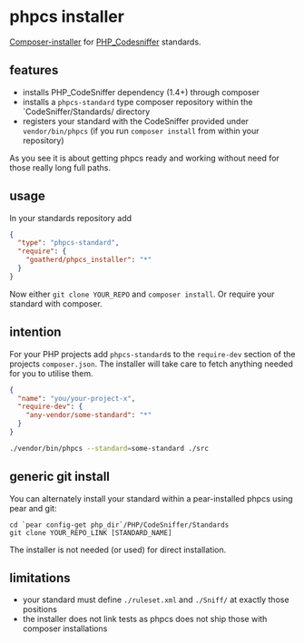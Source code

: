 phpcs installer
===============

[Composer-installer](http://getcomposer.org/doc/articles/custom-installers.md) for
[PHP_Codesniffer](https://github.com/squizlabs/PHP_CodeSniffer) standards.

features
--------

* installs PHP_CodeSniffer dependency (1.4+) through composer
* installs a `phpcs-standard` type composer repository within the `CodeSniffer/Standards/ directory
* registers your standard with the CodeSniffer provided under `vendor/bin/phpcs`
  (if you run `composer install` from within your repository)

As you see it is about getting phpcs ready and working without need for those really long full paths.

usage
-----

In your standards repository add
```json
{
  "type": "phpcs-standard",
  "require": {
    "goatherd/phpcs_installer": "*"
  }
}
```

Now either `git clone YOUR_REPO` and `composer install`.
Or require your standard with composer.


intention
---------

For your PHP projects add `phpcs-standard`s to the `require-dev` section of the projects `composer.json`.
The installer will take care to fetch anything needed for you to utilise them.

```json
{
  "name": "you/your-project-x",
  "require-dev": {
    "any-vendor/some-standard": "*"
  }
}
```

```sh
./vendor/bin/phpcs --standard=some-standard ./src
```

generic git install
-------------------

You can alternately install your standard within a pear-installed phpcs using pear and git:
```
cd `pear config-get php_dir`/PHP/CodeSniffer/Standards
git clone YOUR_REPO_LINK [STANDARD_NAME]
```

The installer is not needed (or used) for direct installation.

limitations
-----------

* your standard must define `./ruleset.xml` and `./Sniff/` at exactly those positions
* the installer does not link tests as phpcs does not ship those with composer installations
